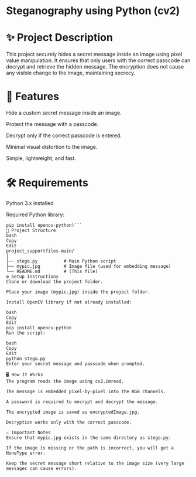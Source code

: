 # Steganography using Python (cv2)
# ✨ Project Description
This project securely hides a secret message inside an image using pixel value manipulation.
It ensures that only users with the correct passcode can decrypt and retrieve the hidden message.
The encryption does not cause any visible change to the image, maintaining secrecy.

# 🚀 Features
Hide a custom secret message inside an image.

Protect the message with a passcode.

Decrypt only if the correct passcode is entered.

Minimal visual distortion to the image.

Simple, lightweight, and fast.

# 🛠️ Requirements
Python 3.x installed

Required Python library:

```(
pip install opencv-python)```
📂 Project Structure
bash
Copy
Edit
project_supportfiles-main/
│
├── stego.py          # Main Python script
├── mypic.jpg         # Image file (used for embedding message)
└── README.md         # (This file)
⚙️ Setup Instructions
Clone or download the project folder.

Place your image (mypic.jpg) inside the project folder.

Install OpenCV library if not already installed:

bash
Copy
Edit
pip install opencv-python
Run the script:

bash
Copy
Edit
python stego.py
Enter your secret message and passcode when prompted.

🖥️ How It Works
The program reads the image using cv2.imread.

The message is embedded pixel-by-pixel into the RGB channels.

A password is required to encrypt and decrypt the message.

The encrypted image is saved as encryptedImage.jpg.

Decryption works only with the correct passcode.

⚠️ Important Notes
Ensure that mypic.jpg exists in the same directory as stego.py.

If the image is missing or the path is incorrect, you will get a NoneType error.

Keep the secret message short relative to the image size (very large messages can cause errors).
